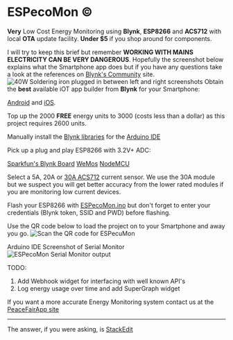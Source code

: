 ﻿# ESPecoMon ©
**Very** Low Cost Energy Monitoring using **Blynk**, **ESP8266** and **ACS712** with local **OTA** update facility. **Under $5** if you shop around for components.

I will try to keep this brief but remember **WORKING WITH MAINS ELECTRICITY CAN BE VERY DANGEROUS**. Hopefully the screenshot below explains what the Smartphone app does but if you have any questions take a look at the references on [Blynk's Community](https://community.blynk.cc/t/smart-energy-meters-what-are-they/16173/) site. 
![40W Soldering iron plugged in between left and right screenshots](https://github.com/pieman64/ESPecoMon/blob/master/ESPecoMonOFF2ON.png)
Obtain the **best** available iOT app builder from **Blynk** for your Smartphone:

[Android](https://play.google.com/store/apps/details?id=cc.blynk) and [iOS](https://itunes.apple.com/us/app/blynk-iot-for-arduino-rpi-particle-esp8266/id808760481?mt=8). 

Top up the 2000 **FREE** energy units to 3000 (costs less than a dollar) as this project requires 2600 units.

Manually install the [Blynk libraries](https://github.com/blynkkk/blynk-library/releases) for the [Arduino IDE](https://www.arduino.cc/en/Main/Software) 

Pick up a plug and play ESP8266 with 3.2V+ ADC:

[Sparkfun's Blynk Board](https://www.sparkfun.com/products/13794) 
[WeMos](https://www.aliexpress.com/item/WEMOS-D1-mini-Pro-16M-bytes-external-antenna-connector-ESP8266-WIFI-Internet-of-Things-development-board/32724692514.html)
[NodeMCU](https://www.aliexpress.com/item/1pcs-Wireless-module-NodeMcu-Lua-WIFI-Internet-of-Things-development-board-based-ESP8266-CP2102-with-pcb/32720917001.html)

Select a 5A, 20A or [30A ACS712](https://www.aliexpress.com/item/30A-range-Current-Sensor-Module-ACS712-Module/1893200600.html) current sensor. We use the 30A module but we suspect you will get better accuracy from the lower rated modules if you are monitoring low current devices.

Flash your ESP8266 with [ESPecoMon.ino](https://github.com/pieman64/ESPecoMon/blob/master/ESPecoMon.ino) but don't forget to enter your credentials (Blynk token, SSID and PWD) before flashing.

Use the QR code below to load the project on to your Smartphone and away you go.
![Scan the QR code for ESPecuMon](https://github.com/pieman64/ESPecoMon/blob/master/QRforESPecoMon.png)

Arduino IDE Screenshot of Serial Monitor
![ESPecoMon Serial Monitor output](https://github.com/pieman64/ESPecoMon/blob/master/ESPecoMonSerialMonitor.PNG)

TODO:
1. Add Webhook widget for interfacing with well known API's
2. Log energy usage over time and add SuperGraph widget

If you want a more accurate Energy Monitoring system contact us at the [PeaceFairApp site](https://peacefairapp.com/)
____________________________________________________________________________
The answer, if you were asking, is [StackEdit](https://stackedit.io/)
